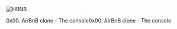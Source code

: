 ![HBNB](https://user-images.githubusercontent.com/54350108/85913016-b08ba100-b7f6-11ea-8f18-0c27ce10e218.jpg)

0x00. AirBnB clone - The console0x00. AirBnB clone - The console
